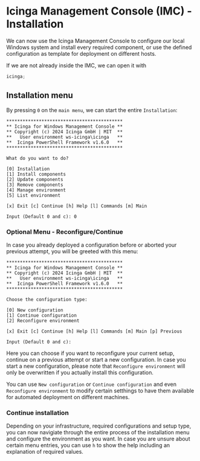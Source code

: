 # Icinga Management Console (IMC) - Installation

We can now use the Icinga Management Console to configure our local Windows system and install every required component, or use the defined configuration as template for deployment on different hosts.

If we are not already inside the IMC, we can open it with

```powershell
icinga;
```

## Installation menu

By pressing `0` on the `main menu`, we can start the entire `Installation`:

```text
*******************************************
** Icinga for Windows Management Console **
** Copyright (c) 2024 Icinga GmbH | MIT  **
**   User environment ws-icinga\icinga   **
**  Icinga PowerShell Framework v1.6.0   **
*******************************************

What do you want to do?

[0] Installation
[1] Install components
[2] Update components
[3] Remove components
[4] Manage environment
[5] List environment

[x] Exit [c] Continue [h] Help [l] Commands [m] Main

Input (Default 0 and c): 0
```

### Optional Menu - Reconfigure/Continue

In case you already deployed a configuration before or aborted your previous attempt, you will be greeted with this menu:

```text
*******************************************
** Icinga for Windows Management Console **
** Copyright (c) 2024 Icinga GmbH | MIT  **
**   User environment ws-icinga\icinga   **
**  Icinga PowerShell Framework v1.6.0   **
*******************************************

Choose the configuration type:

[0] New configuration
[1] Continue configuration
[2] Reconfigure environment

[x] Exit [c] Continue [h] Help [l] Commands [m] Main [p] Previous

Input (Default 0 and c):
```

Here you can choose if you want to reconfigure your current setup, continue on a previous attempt or start a new configuration. In case you start a new configuration, please note that `Reconfigure environment` will only be overwritten if you actually install this configuration.

You can use `New configuration` or `Continue configuration` and even `Reconfigure environment` to modify certain setthings to have them available for automated deployment on different machines.

### Continue installation

Depending on your infrastructure, required configurations and setup type, you can now navigiate through the entire process of the installation menu and configure the environment as you want. In case you are unsure about certain menu entries, you can use `h` to show the help including an explanation of required values.
